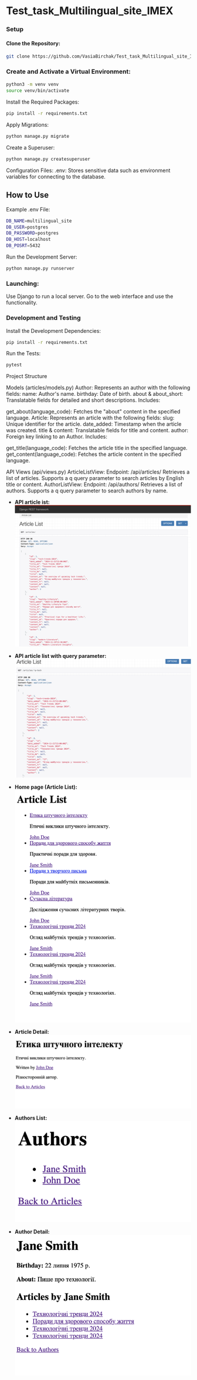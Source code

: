 # Test_task_Multilingual_site_IMEX

### Setup

#### Clone the Repository:

```bash
git clone https://github.com/VasiaBirchak/Test_task_Multilingual_site_IMEX.git
```
### Create and Activate a Virtual Environment:
```bash
python3 -m venv venv
source venv/bin/activate
```
Install the Required Packages:

```bash
pip install -r requirements.txt
```
Apply Migrations:

```bash
python manage.py migrate
```
Create a Superuser:

```bash
python manage.py createsuperuser
```
Configuration Files:
.env: Stores sensitive data such as environment variables for connecting to the database.

## How to Use

Example .env File:

```bash
DB_NAME=multilingual_site
DB_USER=postgres
DB_PASSWORD=postgres
DB_HOST=localhost
DB_POSRT=5432
```
Run the Development Server:
```bash
python manage.py runserver
```


### Launching:
Use Django to run a local server.
Go to the web interface and use the functionality.
### Development and Testing

Install the Development Dependencies:

```bash
pip install -r requirements.txt
```
Run the Tests:

```bash
pytest
```
Project Structure

Models (articles/models.py)
Author: Represents an author with the following fields:
name: Author's name.
birthday: Date of birth.
about & about_short: Translatable fields for detailed and short descriptions.
Includes:

get_about(language_code): Fetches the "about" content in the specified language.
Article: Represents an article with the following fields:
slug: Unique identifier for the article.
date_added: Timestamp when the article was created.
title & content: Translatable fields for title and content.
author: Foreign key linking to an Author.
Includes:

get_title(language_code): Fetches the article title in the specified language.
get_content(language_code): Fetches the article content in the specified language.


API Views (api/views.py)
ArticleListView:
Endpoint: /api/articles/
Retrieves a list of articles.
Supports a q query parameter to search articles by English title or content.
AuthorListView:
Endpoint: /api/authors/
Retrieves a list of authors.
Supports a q query parameter to search authors by name.
 - **API article ist:**
![Article list api](images/article_list_api.png) 

 - **API article list with query parameter:**
![Article list api q](images/article_list_api_q.png) 

- **Home page (Article List):**
![Article List](images/article_list.png)

- **Article Detail:**
![Article Detail](images/article_detail.png) 

- **Authors List:**
![Authors](images/authors.png) 

- **Author Detail:**
![Author Detail](images/author_detail.png) 


